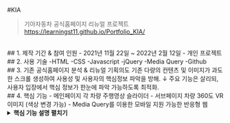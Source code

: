 #KIA
>기아자동차 공식홈페이지 리뉴얼 프로젝트
>https://learningst11.github.io/Portfolio_KIA/
</br>
## 1. 제작 기간 & 참여 인원
- 2021년 11월 22일 ~ 2022년 2월 12일
- 개인 프로젝트
</br>
## 2. 사용 기술
-HTML
-CSS
-Javascript
-jQuery
-Media Query
-Github
</br>
## 3. 기존 공식홈페이지 분석 & 리뉴얼 기획의도
기존 다량의 컨텐츠 및 이미지가 과도한 스크롤 생성하여 사용성 및 사용자의 핵심정보 파악을 방해.
                                      ↓
주요 기능은 살리되, 사용자 입장에서 핵심 정보가 한눈에 파악 가능하도록 최적화.
</br>
## 4. 핵심 기능
- 메인페이지 각 차량 주행영상 슬라이더
- 서브페이지 차량 360도 VR이미지 (색상 변경 가능)
- Media Query를 이용한 모바일 지원 가능한 반응형 웹
<details>
<summary><b>핵심 기능 설명 펼치기</b></summary>
<div markdown="1">

### 4.1 메인페이지 각 차량 주행영상 슬라이더
![](https://github.com/learningst11/Portfolio_KIA/blob/5248669c8a8040425c25fab4bedbc434904e5ad6/images/main_capture.png)
:pushpin: [코드확인](https://github.com/learningst11/Portfolio_KIA/blob/5248669c8a8040425c25fab4bedbc434904e5ad6/js/slider.js)

### 4.2 서브페이지 차량 360도 VR이미지 (색상 변경 가능)
![](https://github.com/learningst11/Portfolio_KIA/blob/5248669c8a8040425c25fab4bedbc434904e5ad6/images/360VR_capture.png)
:pushpin:[코드확인](https://github.com/learningst11/Portfolio_KIA/blob/5248669c8a8040425c25fab4bedbc434904e5ad6/js/car360.js)

### 4.3 Media Query를 이용한 모바일 지원 가능한 반응형 웹
![](https://github.com/learningst11/Portfolio_KIA/blob/5248669c8a8040425c25fab4bedbc434904e5ad6/images/main(mobile)_capture.png)
![](https://github.com/learningst11/Portfolio_KIA/blob/5248669c8a8040425c25fab4bedbc434904e5ad6/images/sub(mobile)_capture.png)
:pushpin:[코드확인](https://github.com/learningst11/Portfolio_KIA/blob/5248669c8a8040425c25fab4bedbc434904e5ad6/css/media.css)

## 5.느낀점